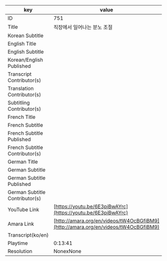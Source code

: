 |  key  |  value  |
|-------|---------|
| ID            | 751 |
| Title         | 직장에서 일어나는 분노 조절 |
| Korean Subtitle |  |
| English Title |  |
| English Subtitle |  |
| Korean/English Published     |  |
| Transcript Contributor(s)   |  |
| Translation Contributor(s)   |  |
| Subtitling Contributor(s)   |  |
| French Title |  |
| French Subtitle |  |
| French Subtitle Published |  |
| French Subtitle Contributor(s) |  |
| German Title |  |
| German Subtitle |  |
| German Subtitle Published |  |
| German Subtitle Contributor(s) |  |
| YouTube Link  | [https://youtu.be/6E3piBwAYrc](https://youtu.be/6E3piBwAYrc) |
| Amara Link    | [http://amara.org/en/videos/tW4OcBGfiBM9](http://amara.org/en/videos/tW4OcBGfiBM9) |
| Transcript(ko/en) |  |
| Playtime | 0:13:41 |
| Resolution | NonexNone|
